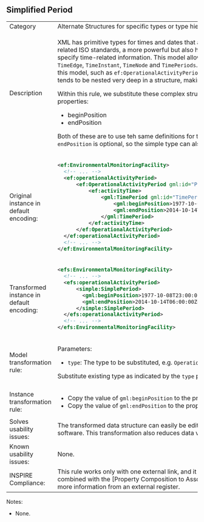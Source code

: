 ## Simplified Period

<table>
<tr>
<td>Category</td>
<td>Alternate Structures for specific types or type hierarchies</td>
</tr>
<tr>
<td>Description</td>
<td><p>XML has primitive types for times and dates that are well supported through most software. In INSPIRE and the related ISO standards, a more powerful but also highly complex model is available that allows to precisely specify time-related information. This model allows any subtype of <code>AbstractTimeObject</code>, which can include <code>TimeEdge</code>, <code>TimeInstant</code>, <code>TimeNode</code> and <code>TimePeriods</code>. In several themes, such as EMF, other types buld on top of this model, such as <code>ef:OperationalActivityPeriod</code>. Alltogether, this means that relatively important information tends to be nested very deep in a structure, making it harder to create and to process.</p> 
<p>Within this rule, we substitute these complex structures through a very simple structure with just two properties:</p>
<ul>
    <li>beginPosition</li>
    <li>endPosition</li>
</ul>
<p>Both of these are to use teh same definitions for these two properties as in the original structure. Note that the <code>endPosition</code> is optional, so the simple type can also be used for periods that haven't ended yet.</p>
</td>
</tr>
<tr>
<td>Original instance in default encoding:</td>
<td>

```xml
<ef:EnvironmentalMonitoringFacility>
  <!-- ... -->
  <ef:operationalActivityPeriod>
      <ef:OperationalActivityPeriod gml:id="Piezometre.OperationalActivityPeriod.2.06512X0037-STREMY">
          <ef:activityTime>
              <gml:TimePeriod gml:id="TimePeriod.2.225196">
                  <gml:beginPosition>1977-10-08T23:00:00Z</gml:beginPosition>
                  <gml:endPosition>2014-10-14T06:00:00Z</gml:endPosition>
              </gml:TimePeriod>
          </ef:activityTime>
      </ef:OperationalActivityPeriod>
  </ef:operationalActivityPeriod>
  <!-- ... -->
</ef:EnvironmentalMonitoringFacility>
```
   
</td>
</tr>
<tr>
<td>Transformed instance in default encoding:</td>
<td>

```xml
<efs:EnvironmentalMonitoringFacility>
  <!-- ... -->
  <efs:operationalActivityPeriod>
      <simple:SimplePeriod>
        <gml:beginPosition>1977-10-08T23:00:00Z</gml:beginPosition>
        <gml:endPosition>2014-10-14T06:00:00Z</gml:endPosition>
      </simple:SimplePeriod>
  </efs:operationalActivityPeriod>
  <!-- ... -->
</efs:EnvironmentalMonitoringFacility>
``` 

</td>
</tr>
<tr>
<td>Model transformation rule: </td>
<td>
    <p>Parameters:</p> 
    <ul>
      <li><code>type</code>: The type to be substituted, e.g. <code>OperationalActivityPeriod</code>.</li>
    </ul>
    <p>Substitute existing type as indicated by the <code>type</code> parameter with this <code>SimplePeriod</code> type.</p>
</td>
</tr>
<tr>
<td>Instance transformation rule:</td>
<td>
	<ul>
		<li>Copy the value of <code>gml:beginPosition</code> to the property <code>gml:beginPosition</code>.</li>
		<li>Copy the value of <code>gml:endPosition</code> to the property <code>gml:endPosition</code>.</li>
	</ul>
</td>
</tr>
<tr>
<td>Solves usability issues:</td>
<td>The transformed data structure can easily be edited, filtered and symbolized in desktop GIS and web GIS software. This transformation also reduces data volume in datasets.</td>
</tr>
<tr>
<td>Known usability issues:</td>
<td>None.</td>
</tr>
<tr>
<td>INSPIRE Compliance:</td>
<td>This rule works only with one external link, and it removed finer grained information about dates. It can be combined with the [Property Composition to Association](./PropertyCompositiontoAssociation.md) rule to add more information from an external register.</td>
</tr>
</table>

Notes:

 * None.

